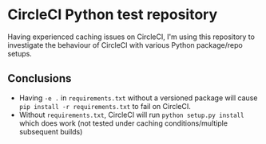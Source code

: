 CircleCI Python test repository
===============================
Having experienced caching issues on CircleCI, I'm using this repository to 
investigate the behaviour of CircleCI with various Python package/repo setups.

Conclusions
-----------
* Having `-e .` in `requirements.txt` without a versioned package will cause
  `pip install -r requirements.txt` to fail on CircleCI.
* Without `requirements.txt`, CircleCI will run `python setup.py install` which
  does work (not tested under caching conditions/multiple subsequent builds)
